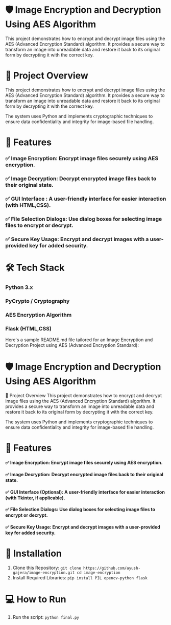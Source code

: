 # 🛡️ Image Encryption and Decryption Using AES Algorithm
This project demonstrates how to encrypt and decrypt image files using the AES (Advanced Encryption Standard) algorithm. It provides a secure way to transform an image into unreadable data and restore it back to its original form by decrypting it with the correct key.
# 📌 Project Overview
This project demonstrates how to encrypt and decrypt image files using the AES (Advanced Encryption Standard) algorithm. It provides a secure way to transform an image into unreadable data and restore it back to its original form by decrypting it with the correct key.

The system uses Python and implements cryptographic techniques to ensure data confidentiality and integrity for image-based file handling.

# 🚀 Features

### ✅ Image Encryption: Encrypt image files securely using AES encryption.
### ✅ Image Decryption: Decrypt encrypted image files back to their original state.
### ✅ GUI Interface : A user-friendly interface for easier interaction (with HTML,CSS).
### ✅ File Selection Dialogs: Use dialog boxes for selecting image files to encrypt or decrypt.
### ✅ Secure Key Usage: Encrypt and decrypt images with a user-provided key for added security.

# 🛠️ Tech Stack

### Python 3.x
### PyCrypto / Cryptography
### AES Encryption Algorithm
### Flask (HTML,CSS)


Here's a sample README.md file tailored for an Image Encryption and Decryption Project using AES (Advanced Encryption Standard):

# 🛡️ Image Encryption and Decryption Using AES Algorithm
📌 Project Overview
This project demonstrates how to encrypt and decrypt image files using the AES (Advanced Encryption Standard) algorithm. It provides a secure way to transform an image into unreadable data and restore it back to its original form by decrypting it with the correct key.

The system uses Python and implements cryptographic techniques to ensure data confidentiality and integrity for image-based file handling.

# 🚀 Features
#### ✅ Image Encryption: Encrypt image files securely using AES encryption.
#### ✅ Image Decryption: Decrypt encrypted image files back to their original state.
#### ✅ GUI Interface (Optional): A user-friendly interface for easier interaction (with Tkinter, if applicable).
#### ✅ File Selection Dialogs: Use dialog boxes for selecting image files to encrypt or decrypt.
#### ✅ Secure Key Usage: Encrypt and decrypt images with a user-provided key for added security.


# 📁 Installation
 1. Clone this Repository:
    ` git clone https://github.com/ayush-gajera/image-encryption.git
cd image-encryption `
 2. Install Required Libraries:
  `pip install PIL opencv-python flask`

# 💻 How to Run
1. Run the script:
   `python final.py`
